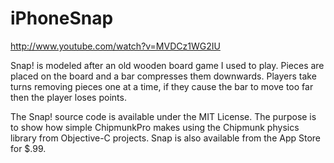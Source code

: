iPhoneSnap
==========

http://www.youtube.com/watch?v=MVDCz1WG2IU

Snap! is modeled after an old wooden board game I used to play. Pieces are placed on the board and a bar compresses them downwards. Players take turns removing pieces one at a time, if they cause the bar to move too far then the player loses points.

The Snap! source code is available under the MIT License. The purpose is to show how simple ChipmunkPro makes using the Chipmunk physics library from Objective-C projects. Snap is also available from the App Store for $.99.

